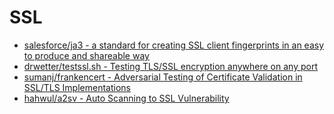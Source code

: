 # SSL

* [salesforce/ja3 - a standard for creating SSL client fingerprints in an easy to produce and shareable way](https://github.com/salesforce/ja3)
* [drwetter/testssl.sh - Testing TLS/SSL encryption anywhere on any port](https://github.com/drwetter/testssl.sh)
* [sumanj/frankencert - Adversarial Testing of Certificate Validation in SSL/TLS Implementations](https://github.com/sumanj/frankencert)
* [hahwul/a2sv - Auto Scanning to SSL Vulnerability](https://github.com/hahwul/a2sv)

